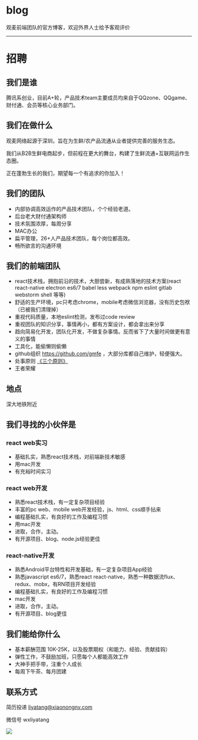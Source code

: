 # blog

观麦前端团队的官方博客，欢迎外界人士给予客观评价

---

# 招聘

## 我们是谁

腾讯系创业，目前A+轮，产品技术team主要成员均来自于QQzone、QQgame、财付通、会员等核心业务部门。

## 我们在做什么

观麦网络起源于深圳，旨在为生鲜/农产品流通从业者提供完善的服务生态。

我们从B2B生鲜电商起步，但前程在更大的舞台，构建了生鲜流通+互联网运作生态圈。

正在蓬勃生长的我们，期望每一个有追求的你加入！

## 我们的团队

- 内部协调高效运作的产品技术团队，个个经验老道。
- 后台老大财付通架构师
- 技术氛围浓厚，每周分享
- MAC办公
- 扁平管理，26+人产品技术团队，每个岗位都高效。
- 畅所欲言的沟通环境

## 我们的前端团队
- react技术栈，拥抱前沿的技术，大胆尝新，有成熟落地的技术方案(react react-native electron es6/7 babel less webpack npm eslint gitlab webstorm shell 等等)
- 舒适的生产环境，pc只考虑chrome，mobile考虑微信浏览器，没有历史包袱（已被我们清理掉）
- 重视代码质量，本地eslint检测，发布过code review
- 重视团队的知识分享，事情再小，都有方案设计，都会拿出来分享
- 趋向简易化开发，团队化开发，不做复杂事情。反而省下了大量时间做更有意义的事情
- 工具化，能偷懒则偷懒
- github组织 https://github.com/gmfe ，大部分库都自己维护，轻便强大。
- 处事原则 [《三个原则》](https://zhuanlan.zhihu.com/p/20395484)
- 王者荣耀

## 地点
深大地铁附近

## 我们寻找的小伙伴是

### react web实习

- 基础扎实，熟悉react技术栈，对前端新技术敏感
- 用mac开发
- 有充裕时间实习

### react web开发

- 熟悉react技术栈，有一定复杂项目经验
- 丰富的pc web、mobile web开发经验，js、html、css顺手拈来
- 编程基础扎实，有良好的工作及编程习惯
- 用mac开发
- 进取，合作，主动。
- 有开源项目、blog、node.js经验更佳

### react-native开发

- 熟悉Android平台特性和开发基础，有一定复杂项目App经验
- 熟悉javascript es6/7，熟悉react react-native，熟悉一种数据流flux、redux、mobx，有RN项目开发经验
- 编程基础扎实，有良好的工作及编程习惯
- mac开发
- 进取，合作，主动。
- 有开源项目、blog更佳


## 我们能给你什么

- 基本薪酬范围 10K-25K，以及股票期权（和能力、经验、贡献挂钩）
- 弹性工作，不鼓励加班，只愿每个人都能高效工作
- 大神手把手带，注重个人成长
- 每周下午茶、每月团建

## 联系方式

简历投递 liyatang@xiaonongnv.com

微信号 wxliyatang

![](http://i4.buimg.com/567571/0e70df4e5856f5ad.png)
